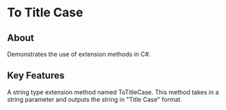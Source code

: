 # To Title Case

## About
Demonstrates the use of extension methods in C#. 

## Key Features
A string type extension method named ToTitleCase. 
This method takes in a string parameter and outputs 
the string in "Title Case" format.
